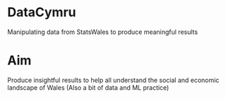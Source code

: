 # DataCymru
Manipulating data from StatsWales to produce meaningful results

# Aim
Produce insightful results to help all understand the social and economic landscape of Wales
(Also a bit of data and ML practice)
